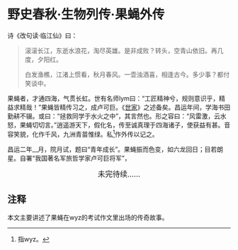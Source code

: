 # 野史春秋·生物列传·果蝇外传

诗《改句读·临江仙》曰：
> 滚滚长江，东逝水浪花，淘尽英雄。是非成败？转头，空青山依旧。再几度，夕阳红。
>
> 白发渔樵，江渚上惯看，秋月春风。一壶浊酒喜，相逢古今。多少事？都付笑谈中。

果蝇者，才通四海，气贯长虹。世有名师lym曰：“工匠精神兮，规则意识乎，精益求精哉！”果蝇皆精传习之，成卢可巨。《[世家](gysj)》之述备矣。昌运年间，学海书田勤耕不辍。或曰：“拯救同学于水火之中”，其言然也。形之容曰：“风雷激，云水怒，果蝇切切言。”逍遥游天下，假化名，传至诚真理于四海诸子，使获益有甚。音容笑貌，化作千风，九洲青苗惟绿。私[^1]作外传以记之。

昌运二年\_\_月，院月试，题曰“青年成长”。果蝇振而色变，如六龙回日；目若朗星。自署“我国著名军旅哲学家卢可巨将军”，

<center><big>未完待续……</big></center>

## 注释

本文主要讲述了果蝇<span class="heimu">在wyz的考试作文里出场</span>的传奇故事。

[^1]: 指wyz。
